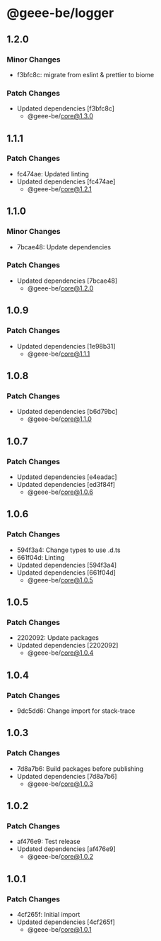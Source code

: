 # @geee-be/logger

## 1.2.0

### Minor Changes

- f3bfc8c: migrate from eslint & prettier to biome

### Patch Changes

- Updated dependencies [f3bfc8c]
  - @geee-be/core@1.3.0

## 1.1.1

### Patch Changes

- fc474ae: Updated linting
- Updated dependencies [fc474ae]
  - @geee-be/core@1.2.1

## 1.1.0

### Minor Changes

- 7bcae48: Update dependencies

### Patch Changes

- Updated dependencies [7bcae48]
  - @geee-be/core@1.2.0

## 1.0.9

### Patch Changes

- Updated dependencies [1e98b31]
  - @geee-be/core@1.1.1

## 1.0.8

### Patch Changes

- Updated dependencies [b6d79bc]
  - @geee-be/core@1.1.0

## 1.0.7

### Patch Changes

- Updated dependencies [e4eadac]
- Updated dependencies [ed3f84f]
  - @geee-be/core@1.0.6

## 1.0.6

### Patch Changes

- 594f3a4: Change types to use .d.ts
- 661f04d: Linting
- Updated dependencies [594f3a4]
- Updated dependencies [661f04d]
  - @geee-be/core@1.0.5

## 1.0.5

### Patch Changes

- 2202092: Update packages
- Updated dependencies [2202092]
  - @geee-be/core@1.0.4

## 1.0.4

### Patch Changes

- 9dc5dd6: Change import for stack-trace

## 1.0.3

### Patch Changes

- 7d8a7b6: Build packages before publishing
- Updated dependencies [7d8a7b6]
  - @geee-be/core@1.0.3

## 1.0.2

### Patch Changes

- af476e9: Test release
- Updated dependencies [af476e9]
  - @geee-be/core@1.0.2

## 1.0.1

### Patch Changes

- 4cf265f: Initial import
- Updated dependencies [4cf265f]
  - @geee-be/core@1.0.1
